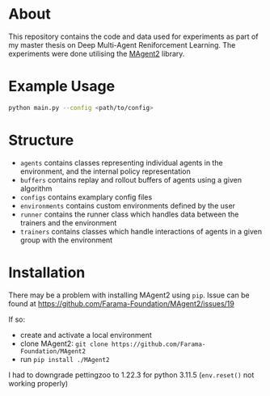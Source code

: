 # About

This repository contains the code and data used for experiments as part of my master thesis on Deep Multi-Agent Reniforcement Learning. The experiments were done utilising the [MAgent2](https://github.com/Farama-Foundation/MAgent2) library.

# Example Usage

```bash
python main.py --config <path/to/config>
```

# Structure

- `agents` contains classes representing individual agents in the environment, and the internal policy representation
- `buffers` contains replay and rollout buffers of agents using a given algorithm
- `configs` contains examplary config files
- `environments` contains custom environments defined by the user
- `runner` contains the runner class which handles data between the trainers and the environment
- `trainers` contains classes which handle interactions of agents in a given group with the environment

# Installation

There may be a problem with installing MAgent2 using `pip`. Issue can be found at https://github.com/Farama-Foundation/MAgent2/issues/19

If so:
- create and activate a local environment
- clone MAgent2: `git clone https://github.com/Farama-Foundation/MAgent2`
- run `pip install ./MAgent2`

I had to downgrade pettingzoo to 1.22.3 for python 3.11.5 (`env.reset()` not working properly)
